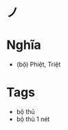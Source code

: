 # ノ

# Nghĩa
* (bộ) Phiệt, Triệt

# Tags
* bộ thủ
*  bộ thủ 1 nét

<script>window.HANZI_FIELD='ノ';</script>
